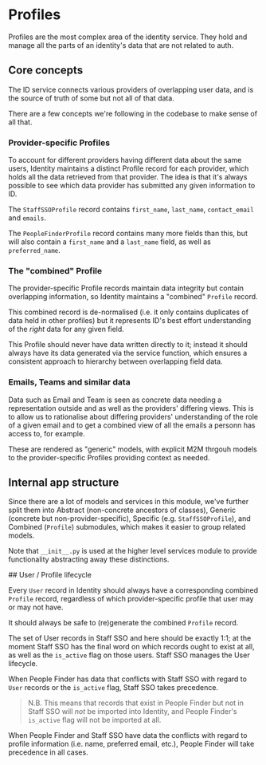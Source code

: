 # Profiles

Profiles are the most complex area of the identity service. They hold and manage all the parts of an identity's data that are not related to auth.

## Core concepts

The ID service connects various providers of overlapping user data, and is the source of truth of some but not all of that data.

There are a few concepts we're following in the codebase to make sense of all that.

### Provider-specific Profiles

To account for different providers having different data about the same users, Identity maintains a distinct Profile record for each provider, which holds all the data retrieved from that provider. The idea is that it's always possible to see which data provider has submitted any given information to ID.

The `StaffSSOProfile` record contains `first_name`, `last_name`, `contact_email` and `emails`.

The `PeopleFinderProfile` record contains many more fields than this, but will also contain a `first_name` and a `last_name` field, as well as `preferred_name`.

### The "combined" Profile

The provider-specific Profile records maintain data integrity but contain overlapping information, so Identity maintains a "combined" `Profile` record.

This combined record is de-normalised (i.e. it only contains duplicates of data held in other profiles) but it represents ID's best effort understanding of the _right_ data for any given field.

This Profile should never have data written directly to it; instead it should always have its data generated via the service function, which ensures a consistent approach to hierarchy between overlapping field data.

### Emails, Teams and similar data

Data such as Email and Team is seen as concrete data needing a representation outside and as well as the providers' differing views. This is to allow us to rationalise about differing providers' understanding of the role of a given email and to get a combined view of all the emails a personn has access to, for example.

These are rendered as "generic" models, with explicit M2M thrgouh models to the provider-specific Profiles providing context as needed.

## Internal app structure

Since there are a lot of models and services in this module, we've further split them into Abstract (non-concrete ancestors of classes), Generic (concrete but non-provider-specific), Specific (e.g. `StaffSSOProfile`), and Combined (`Profile`) submodules, which makes it easier to group related models.

Note that `__init__.py` is used at the higher level services module to provide functionality abstracting away these distinctions.

## User / Profile lifecycle

Every `User` record in Identity should always have a corresponding combined `Profile` record, regardless of which provider-specific profile that user may or may not have.

It should always be safe to (re)generate the combined `Profile` record.

The set of User records in Staff SSO and here should be exactly 1:1; at the moment Staff SSO has the final word on which records ought to exist at all, as well as the `is_active` flag on those users. Staff SSO manages the User lifecycle.

When People Finder has data that conflicts with Staff SSO with regard to `User` records or the `is_active` flag, Staff SSO takes precedence.

> N.B. This means that records that exist in People Finder but not in Staff SSO will _not_ be imported into Identity, and People Finder's `is_active` flag will not be imported at all.

When People Finder and Staff SSO have data the conflicts with regard to profile information (i.e. name, preferred email, etc.), People Finder will take precedence in all cases.
